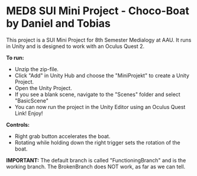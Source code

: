 # MED8 SUI Mini Project - Choco-Boat by Daniel and Tobias
This project is a SUI Mini Project for 8th Semester Medialogy at AAU. It runs in Unity and is designed to work with an Oculus Quest 2.

**To run:**
- Unzip the zip-file.
- Click "Add" in Unity Hub and choose the "MiniProjekt" to create a Unity Project.
- Open the Unity Project.
- If you see a blank scene, navigate to the "Scenes" folder and select "BasicScene"
- You can now run the project in the Unity Editor using an Oculus Quest Link! Enjoy!

**Controls:**
- Right grab button accelerates the boat.
- Rotating while holding down the right trigger sets the rotation of the boat.

**IMPORTANT:** The default branch is called "FunctioningBranch" and is the working branch. The BrokenBranch does NOT work, as far as we can tell.
